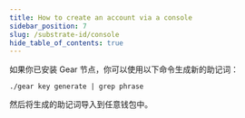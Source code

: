 ```yaml
---
title: How to create an account via a console
sidebar_position: 7
slug: /substrate-id/console
hide_table_of_contents: true
---
```


如果你已安装 Gear 节点，你可以使用以下命令生成新的助记词：

```
./gear key generate | grep phrase
```

然后将生成的助记词导入到任意钱包中。
